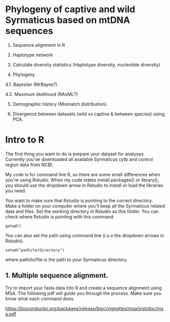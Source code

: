 # Phylogeny of captive and wild Syrmaticus based on mtDNA sequences




1. Sequence alignment in R

2. Haplotype network

3. Calculate diversity statistics (Haplotype diversity, nucleotide diversity)

4. Phylogeny
  
  4.1. Bayesian (MrBayes?)
  
  4.2. Maximum likelihood (RAxML?)
  
5. Demographic history (Mismatch distribution). 

6. Divergence between datasets (wild vs captive & between species) using PCA. 


# Intro to R

The first thing you want to do is prepare your dataset for analyses. Currently you've downloaded all available Syrmaticus cytb and control region data from NCBI.

My code is for command line R, so there are some small differences when you're using Rstudio. 
When my code states install.packages() or library(), you should use the dropdown arrow in Rstudio 
to install or load the libraries you need.

You want to make sure that Rstudio is pointing to the correct directory. Make a folder on your computer where you'll keep all the Syrmaticus 
related data and files. Set the working directory in Rstudio as this folder. You can check where Rstudio is pointing with this command: 

```
getwd()

```

You can also set the path using command line (i.s.o the dropdown arrows in Rstudio). 
```
setwd("path/to/directory")  
```
where path/to/file is the path to your Syrmaticus directory. 


## 1. Multiple sequence alignment. 

Try to import your fasta data into R and create a sequence alignment using MSA. The following pdf will guide you through the process. 
Make sure you know what each command does.

https://bioconductor.org/packages/release/bioc/vignettes/msa/inst/doc/msa.pdf






